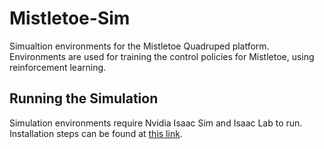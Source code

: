 # Mistletoe-Sim

Simualtion environments for the Mistletoe Quadruped platform.  
Environments are used for training the control policies for Mistletoe, using reinforcement learning.   

## Running the Simulation

Simulation environments require Nvidia Isaac Sim and Isaac Lab to run.  
Installation steps can be found at [this link](https://isaac-sim.github.io/IsaacLab/source/setup/installation/index.html).  